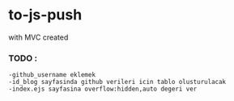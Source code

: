 # to-js-push
with MVC created


### TODO :
    -github_username eklemek
    -id_blog sayfasinda github verileri icin tablo olusturulacak
    -index.ejs sayfasina overflow:hidden,auto degeri ver

